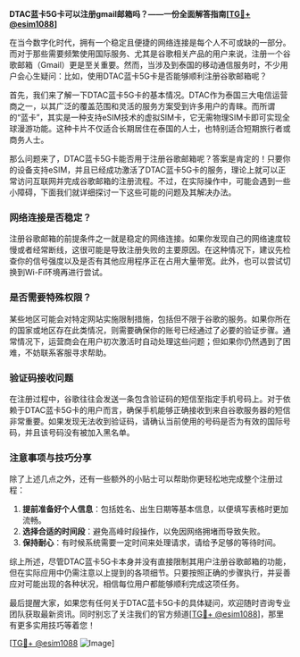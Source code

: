 **DTAC蓝卡5G卡可以注册gmail邮箱吗？——一份全面解答指南[[TG💪+ @esim1088](https://t.me/s/esim1088)]**

在当今数字化时代，拥有一个稳定且便捷的网络连接是每个人不可或缺的一部分。而对于那些需要频繁使用国际服务、尤其是谷歌相关产品的用户来说，注册一个谷歌邮箱（Gmail）更是至关重要。然而，当涉及到泰国的移动通信服务时，不少用户会心生疑问：比如，使用DTAC蓝卡5G卡是否能够顺利注册谷歌邮箱呢？

首先，我们来了解一下DTAC蓝卡5G卡的基本情况。DTAC作为泰国三大电信运营商之一，以其广泛的覆盖范围和灵活的服务方案受到许多用户的青睐。而所谓的“蓝卡”，其实是一种支持eSIM技术的虚拟SIM卡，它无需物理SIM卡即可实现全球漫游功能。这种卡片不仅适合长期居住在泰国的人士，也特别适合短期旅行者或商务人士。

那么问题来了，DTAC蓝卡5G卡能否用于注册谷歌邮箱呢？答案是肯定的！只要你的设备支持eSIM，并且已经成功激活了DTAC蓝卡5G卡的服务，理论上就可以正常访问互联网并完成谷歌邮箱的注册流程。不过，在实际操作中，可能会遇到一些小障碍，下面我们就详细探讨一下这些可能的问题及其解决办法。

### 网络连接是否稳定？

注册谷歌邮箱的前提条件之一就是稳定的网络连接。如果你发现自己的网络速度较慢或者经常断线，这很可能是导致注册失败的主要原因。在这种情况下，建议先检查你的信号强度以及是否有其他应用程序正在占用大量带宽。此外，也可以尝试切换到Wi-Fi环境再进行尝试。

### 是否需要特殊权限？

某些地区可能会对特定网站实施限制措施，包括但不限于谷歌的服务。如果你所在的国家或地区存在此类情况，则需要确保你的账号已经通过了必要的验证步骤。通常情况下，运营商会在用户初次激活时自动处理这些问题；但如果你仍然遇到了困难，不妨联系客服寻求帮助。

### 验证码接收问题

在注册过程中，谷歌往往会发送一条包含验证码的短信至指定手机号码上。对于依赖于DTAC蓝卡5G卡的用户而言，确保手机能够正确接收到来自谷歌服务器的短信非常重要。如果发现无法收到验证码，请确认当前使用的号码是否为有效的国际号码，并且该号码没有被加入黑名单。

### 注意事项与技巧分享

除了上述几点之外，还有一些额外的小贴士可以帮助你更轻松地完成整个注册过程：

1. **提前准备好个人信息**：包括姓名、出生日期等基本信息，以便填写表格时更加流畅。
2. **选择合适的时间段**：避免高峰时段操作，以免因网络拥堵而导致失败。
3. **保持耐心**：有时候系统需要一定时间来处理请求，请给予足够的等待时间。

综上所述，尽管DTAC蓝卡5G卡本身并没有直接限制其用户注册谷歌邮箱的功能，但在实际应用中仍需注意以上提到的各项细节。只要按照正确的步骤执行，并妥善应对可能出现的各种状况，相信每位用户都能够顺利完成这项任务。

最后提醒大家，如果您有任何关于DTAC蓝卡5G卡的具体疑问，欢迎随时咨询专业团队获取最新资讯。同时别忘了关注我们的官方频道[[TG💪+ @esim1088](https://t.me/s/esim1088)]，那里有更多实用技巧等着您！

[[TG💪+ @esim1088](https://t.me/s/esim1088) ![Image](https://i.postimg.cc/4NQfJmqS/Snipaste-2025-05-13-00-14-12.png)]